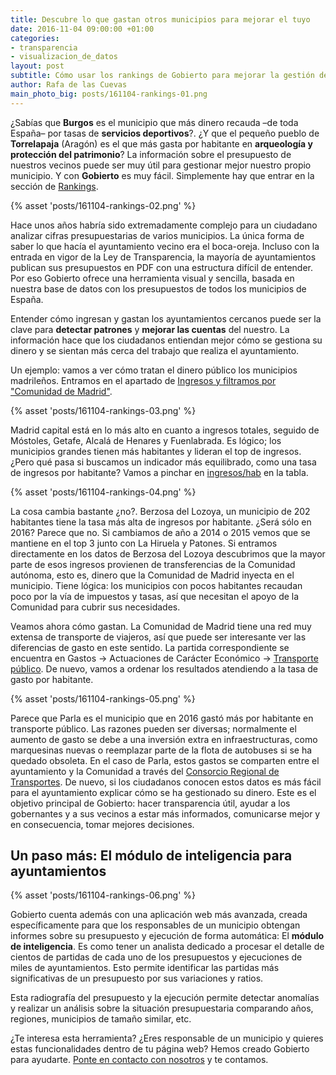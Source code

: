 ```yaml
---
title: Descubre lo que gastan otros municipios para mejorar el tuyo
date: 2016-11-04 09:00:00 +01:00
categories:
- transparencia
- visualizacion_de_datos
layout: post
subtitle: Cómo usar los rankings de Gobierto para mejorar la gestión del dinero público
author: Rafa de las Cuevas
main_photo_big: posts/161104-rankings-01.png
---
```


¿Sabías que **Burgos** es el municipio que más dinero recauda –de toda España– por tasas de **servicios deportivos**?. ¿Y que el pequeño pueblo de **Torrelapaja** (Aragón) es el que más gasta por habitante en **arqueología y protección del patrimonio**? La información sobre el presupuesto de nuestros vecinos puede ser muy útil para gestionar mejor nuestro propio municipio. Y con **Gobierto** es muy fácil. Simplemente hay que entrar en la sección de [Rankings](https://presupuestos.gobierto.es/ranking).

{% asset 'posts/161104-rankings-02.png' %}

Hace unos años habría sido extremadamente complejo para un ciudadano analizar cifras presupuestarias de varios municipios. La única forma de saber lo que hacía el ayuntamiento vecino era el boca-oreja. Incluso con la entrada en vigor de la Ley de Transparencia, la mayoría de ayuntamientos publican sus presupuestos en PDF con una estructura difícil de entender. Por eso Gobierto ofrece una herramienta visual y sencilla, basada en nuestra base de datos con los presupuestos de todos los municipios de España.

Entender cómo ingresan y gastan los ayuntamientos cercanos puede ser la clave para **detectar patrones** y **mejorar las cuentas** del nuestro. La información hace que los ciudadanos entiendan mejor cómo se gestiona su dinero y se sientan más cerca del trabajo que realiza el ayuntamiento.

Un ejemplo: vamos a ver cómo tratan el dinero público los municipios madrileños. Entramos en el apartado de [Ingresos y filtramos por "Comunidad de Madrid"](https://presupuestos.gobierto.es/ranking/2016/I/economic/amount?&f[population][from]=0&f[population][to]=5000000&f[total][from]=0&f[total][to]=5000000000&f[per_inhabitant][from]=0&f[per_inhabitant][to]=20000&f[aarr]=13).

{% asset 'posts/161104-rankings-03.png' %}

Madrid capital está en lo más alto en cuanto a ingresos totales, seguido de Móstoles, Getafe, Alcalá de Henares y Fuenlabrada. Es lógico; los municipios grandes tienen más habitantes y lideran el top de ingresos. ¿Pero qué pasa si buscamos un indicador más equilibrado, como una tasa de ingresos por habitante? Vamos a pinchar en [ingresos/hab](https://presupuestos.gobierto.es/ranking/2016/I/economic/amount_per_inhabitant?f%5Baarr%5D=13&f%5Bper_inhabitant%5D%5Bfrom%5D=0&f%5Bper_inhabitant%5D%5Bto%5D=20000&f%5Bpopulation%5D%5Bfrom%5D=0&f%5Bpopulation%5D%5Bto%5D=5000000&f%5Btotal%5D%5Bfrom%5D=0&f%5Btotal%5D%5Bto%5D=5000000000) en la tabla.

{% asset 'posts/161104-rankings-04.png' %}

La cosa cambia bastante ¿no?. Berzosa del Lozoya, un municipio de 202 habitantes tiene la tasa más alta de ingresos por habitante. ¿Será sólo en 2016? Parece que no. Si cambiamos de año a 2014 o 2015 vemos que se mantiene en el top 3 junto con La Hiruela y Patones. Si entramos directamente en los datos de Berzosa del Lozoya descubrimos que la mayor parte de esos ingresos provienen de transferencias de la Comunidad autónoma, esto es, dinero que la Comunidad de Madrid inyecta en el municipio. Tiene lógica: los municipios con pocos habitantes recaudan poco por la vía de impuestos y tasas, así que necesitan el apoyo de la Comunidad para cubrir sus necesidades.

Veamos ahora cómo gastan. La Comunidad de Madrid tiene una red muy extensa de transporte de viajeros, así que puede ser interesante ver las diferencias de gasto en este sentido. La partida correspondiente se encuentra en Gastos -> Actuaciones de Carácter Económico -> [Transporte público](https://presupuestos.gobierto.es/ranking/2016/G/functional/amount_per_inhabitant/44?f%5Baarr%5D=13&f%5Bper_inhabitant%5D%5Bfrom%5D=0&f%5Bper_inhabitant%5D%5Bto%5D=20000&f%5Bpopulation%5D%5Bfrom%5D=0&f%5Bpopulation%5D%5Bto%5D=5000000&f%5Btotal%5D%5Bfrom%5D=0&f%5Btotal%5D%5Bto%5D=5000000000). De nuevo, vamos a ordenar los resultados atendiendo a la tasa de gasto por habitante.

{% asset 'posts/161104-rankings-05.png' %}

Parece que Parla es el municipio que en 2016 gastó más por habitante en transporte público. Las razones pueden ser diversas; normalmente el aumento de gasto se debe a una inversión extra en infraestructuras, como marquesinas nuevas o reemplazar parte de la flota de autobuses si se ha quedado obsoleta. En el caso de Parla, estos gastos se comparten entre el ayuntamiento y la Comunidad a través del [Consorcio Regional de Transportes](http://www.crtm.es/comunicacion/sala-de-prensa/noticias/noticias/26102016-reuni%C3%B3n-parla-crtm.aspx). De nuevo, si los ciudadanos conocen estos datos es más fácil para el ayuntamiento explicar cómo se ha gestionado su dinero. Este es el objetivo principal de Gobierto: hacer transparencia útil, ayudar a los gobernantes y a sus vecinos a estar más informados, comunicarse mejor y en consecuencia, tomar mejores decisiones.

## Un paso más: El módulo de inteligencia para ayuntamientos

{% asset 'posts/161104-rankings-06.png' %}

Gobierto cuenta además con una aplicación web más avanzada, creada específicamente para que los responsables de un municipio obtengan informes sobre su presupuesto y ejecución de forma automática: El **módulo de inteligencia**. Es como tener un analista dedicado a procesar el detalle de cientos de partidas de cada uno de los presupuestos y ejecuciones de miles de ayuntamientos. Esto permite identificar las partidas más significativas de un presupuesto por sus variaciones y ratios.

Esta radiografía del presupuesto y la ejecución permite detectar anomalías y realizar un análisis sobre la situación presupuestaria comparando años, regiones, municipios de tamaño similar, etc.

¿Te interesa esta herramienta? ¿Eres responsable de un municipio y quieres estas funcionalidades dentro de tu página web? Hemos creado Gobierto para ayudarte. [Ponte en contacto con nosotros](http://gobierto.es/acerca-de/#demo) y te contamos.
